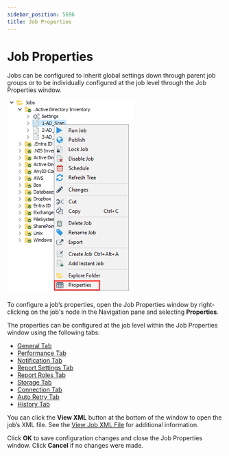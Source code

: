 ```yaml
---
sidebar_position: 5696
title: Job Properties
---
```


# Job Properties

Jobs can be configured to inherit global settings down through parent job groups or to be individually configured at the job level through the Job Properties window.

![Open Job Properties from Jobs Tree](../../../../../../../../static/images/AccessAnalyzer_12.0/Content/Resources/Images/EnterpriseAuditor/Admin/Jobs/JobProperties/JobsTree.png "Open Job Properties from Jobs Tree")

To configure a job’s properties, open the Job Properties window by right-clicking on the job's node in the Navigation pane and selecting **Properties**.

The properties can be configured at the job level within the Job Properties window using the following tabs:

* [General Tab](General "General Tab")
* [Performance Tab](Performance "Performance Tab")
* [Notification Tab](Notification "Notification Tab")
* [Report Settings Tab](ReportSettings "Report Settings Tab")
* [Report Roles Tab](ReportRoles "Report Roles Tab")
* [Storage Tab](Storage "Storage Tab")
* [Connection Tab](Connection "Connection Tab")
* [Auto Retry Tab](AutoRetry "Auto Retry Tab")
* [History Tab](History "History Tab")

You can click the **View XML** button at the bottom of the window to open the job’s XML file. See the [View Job XML File](ViewXML "View Job XML File") for additional information.

Click **OK** to save configuration changes and close the Job Properties window. Click **Cancel** if no changes were made.